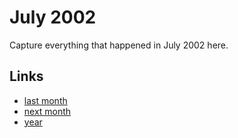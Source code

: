 # July 2002

Capture everything that happened in July 2002 here.

## Links
- [last month](calendar/months/2002-06.md)
- [next month](calendar/months/2002-08.md)
- [year](calendar/years/2002.md)